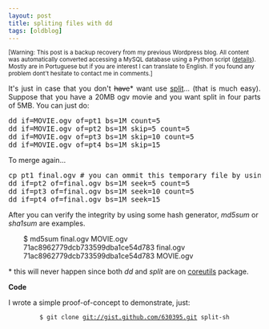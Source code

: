 ```yaml
---
layout: post
title: spliting files with dd
tags: [oldblog]
---
```


<small>[Warning: This post is a backup recovery from my previous Wordpress blog. All content was automatically converted accessing a MySQL database using a Python script (<a href="http://maluta.github.io/blog/convert-wordpress-to-jekyll/">details</a>). Mostly are in Portuguese but if you are interest I can translate to English. If you found any problem dont't hesitate to contact me in comments.]</small>



<p style="text-align: justify;">It's just in case that you don't <span style="text-decoration: line-through;">have</span>* want use <a href="http://unixhelp.ed.ac.uk/CGI/man-cgi?split" target="_blank">split</a>... (that is much easy). Suppose that you have a 20MB ogv movie and you want split in four parts of 5MB. You can just do:</p>

<pre>dd if=MOVIE.ogv of=pt1 bs=1M count=5
dd if=MOVIE.ogv of=pt2 bs=1M skip=5 count=5
dd if=MOVIE.ogv of=pt3 bs=1M skip=10 count=5
dd if=MOVIE.ogv of=pt4 bs=1M skip=15</pre>
To merge again...
<pre>cp pt1 final.ogv # you can ommit this temporary file by using pt1 as final file
dd if=pt2 of=final.ogv bs=1M seek=5 count=5
dd if=pt3 of=final.ogv bs=1M seek=10 count=5
dd if=pt4 of=final.ogv bs=1M seek=15
</pre>
After you can verify the integrity by using some hash generator, <em>md5sum</em> or <em>sha1sum</em> are examples.
<p style="padding-left: 30px;">$ md5sum final.ogv MOVIE.ogv
71ac8962779dcb733599dba1ce54d783 final.ogv
71ac8962779dcb733599dba1ce54d783 MOVIE.ogv</p>
* this will never happen since both <em>dd</em> and <em>split</em> are on <a href="http://www.gnu.org/software/coreutils/" target="_blank">coreutils</a> package.

<strong>Code</strong>

I wrote a simple proof-of-concept to demonstrate, just:
<p style="text-align: center;"><code>$ git clone <a href="http://gist.github.com/630395" target="_blank">git://gist.github.com/630395.git</a> split-sh
</code></p>